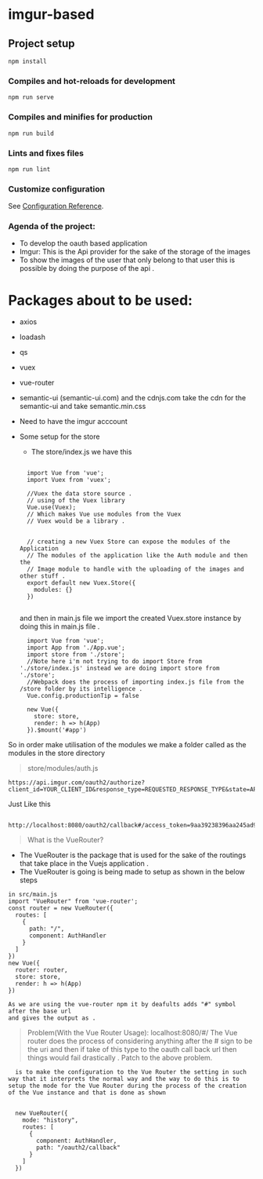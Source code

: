 # imgur-based

## Project setup
```
npm install
```

### Compiles and hot-reloads for development
```
npm run serve
```

### Compiles and minifies for production
```
npm run build
```

### Lints and fixes files
```
npm run lint
```

### Customize configuration
See [Configuration Reference](https://cli.vuejs.org/config/).


### Agenda of the project:

- To develop the oauth based application
- Imgur:
    This is the Api provider for the sake of the storage of the images
- To show the images of the user that only belong to that user this is possible by doing the purpose of the api .


# Packages about to be used:

- axios
- loadash
- qs
- vuex
- vue-router
- semantic-ui
  (semantic-ui.com) and the cdnjs.com take the cdn for the semantic-ui and take semantic.min.css

- Need to have the imgur acccount 



- Some setup for the store
  - The store/index.js we have this
  ```

    import Vue from 'vue';
    import Vuex from 'vuex';

    //Vuex the data store source .
    // using of the Vuex library
    Vue.use(Vuex);
    // Which makes Vue use modules from the Vuex
    // Vuex would be a library .


    // creating a new Vuex Store can expose the modules of the Application
    // The modules of the application like the Auth module and then the 
    // Image module to handle with the uploading of the images and other stuff .
    export default new Vuex.Store({
      modules: {}
    }) 


  ```

  and then in main.js file we import the created Vuex.store instance by doing this in main.js file .

  ```
    import Vue from 'vue';
    import App from './App.vue';
    import store from './store';
    //Note here i'm not trying to do import Store from './store/index.js' instead we are doing import store from './store';
    //Webpack does the process of importing index.js file from the /store folder by its intelligence .
    Vue.config.productionTip = false

    new Vue({
      store: store,
      render: h => h(App)
    }).$mount('#app')

  ```
So in order make utilisation of the modules we make a folder called as the modules in the store directory 

> store/modules/auth.js



```
https://api.imgur.com/oauth2/authorize?client_id=YOUR_CLIENT_ID&response_type=REQUESTED_RESPONSE_TYPE&state=APPLICATION_STATE
```
Just Like this

```
  http://localhost:8080/oauth2/callback#/access_token=9aa39238396aa245ad92cd23edf3e0c8d5e4867a&expires_in=315360000&token_type=bearer&refresh_token=51d5da799e906884ba2f36527da875bf632c8f12&account_username=mohanprathap2384948934&account_id=127565147
```
> What is the VueRouter?
- The VueRouter is the package that is used for the sake of the routings that take place in the Vuejs application .
- The VueRouter is going is being made to setup as shown in the below steps
```
in src/main.js
import "VueRouter" from 'vue-router';
const router = new VueRouter({
  routes: [
    {
      path: "/",
      component: AuthHandler
    }
  ]
})
new Vue({
  router: router,
  store: store,
  render: h => h(App)    
})

As we are using the vue-router npm it by deafults adds "#" symbol after the base url
and gives the output as .
```

> Problem(With the Vue Router Usage): 
localhost:8080/#/
  The Vue  router does the process of considering anything after the # sign to be the uri and then if take of this type to the oauth call back url then things would fail drastically .
Patch to the above problem.
```
  is to make the configuration to the Vue Router the setting in such way that it interprets the normal way and the way to do this is to setup the mode for the Vue Router during the process of the creation of the Vue instance and that is done as shown 


  new VueRouter({
    mode: "history",
    routes: [
      {
        component: AuthHandler,
        path: "/oauth2/callback"
      }
    ]
  })
```